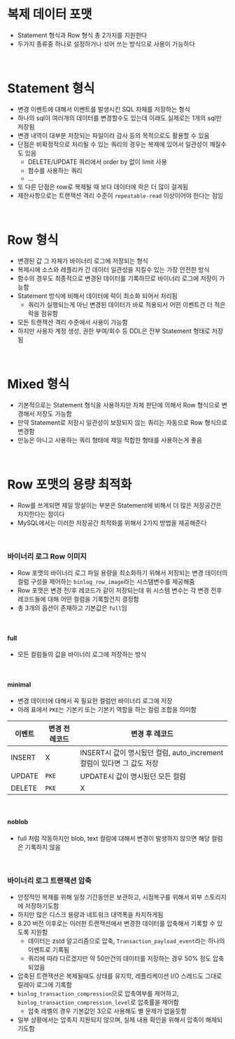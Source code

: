# 복제 데이터 포맷

- Statement 형식과 Row 형식 총 2가지를 지원한다
- 두가지 종류중 하나로 설정하거나 섞어 쓰는 방식으로 사용이 가능하다

<br>

# Statement 형식

- 변경 이벤트에 대해서 이벤트를 발생시킨 SQL 자체를 저장하는 형식
- 하나의 sql이 여러개의 데이터를 변경할수도 있는데 이래도 실제로는 1개의 sql만 저장됨
- 변경 내역이 대부분 저장되는 파일이라 감사 등의 목적으로도 활용할 수 있음
- 단점은 비확정적으로 처리될 수 있는 쿼리의 경우는 복제에 있어서 일관성이 깨질수도 있음
  - DELETE/UPDATE 쿼리에서 order by 없이 limit 사용
  - 함수를 사용하는 쿼리
  - ...
- 또 다른 단점은 row로 복제될 때 보다 데이터에 락은 더 많이 걸게됨
- 제한사항으로는 트랜잭션 격리 수준이 `repeatable-read` 이상이어야 한다는 점임

<br>

# Row 형식

- 변경된 값 그 자체가 바이너리 로그에 저장되는 형식
- 복제시에 소스와 레플리카 간 데이터 일관성을 지킬수 있는 가장 안전한 방식
- 함수의 경우도 최종적으로 변경된 데이터를 기록하므로 바이너리 로그에 저장이 가능함
- Statement 방식에 비해서 데이터에 락이 최소화 되어서 처리됨
  - 쿼리가 실행되는게 아닌 변경된 데이터가 바로 적용되서 어떤 이벤트건 더 적은 락을 점유함
- 모든 트랜잭션 격리 수준에서 사용이 가능함
- 하지만 사용자 계정 생성, 권한 부여/회수 등 DDL은 전부 Statement 형태로 저장됨

<br>

# Mixed 형식

- 기본적으로는 Statement 형식을 사용하지만 자체 판단에 의해서 Row 형식으로 변경해서 저장도 가능함
- 만약 Statement로 저장시 일관성이 보장되지 않는 쿼리는 자동으로 Row 형식으로 변경함
- 만능은 아니고 사용하는 쿼리 형태에 제일 적합한 형태를 사용하는게 좋음

<br>

# Row 포맷의 용량 최적화

- Row를 쓰게되면 제일 망설이는 부분은 Statement에 비해서 더 많은 저장공간은 차지한다는 점이다
- MySQL에서는 이러한 저장공간 최적화를 위해서 2가지 방법을 제공해준다

<br>

### 바이너리 로그 Row 이미지

- Row 포맷의 바이너리 로그 파일 용량을 최소화하기 위해서 저장되는 변경 데이터의 컬럼 구성을 제어하는 `binlog_row_image`라는 시스템변수를 제공해줌
- Row 포맷은 변경 전/후 레코드가 같이 저장되는데 위 시스템 변수는 각 변경 전후 레코드들에 대해 어떤 컬럼을 기록할건지 결정함
- 총 3개의 옵션이 존재하고 기본값은 `full`임

<br>

#### full

- 모든 컬럼들의 값을 바이너리 로그에 저장하는 방식

<br>

#### minimal

- 변경 데이터에 대해서 꼭 필요한 컬럼만 바이너리 로그에 저장
- 아래 표에서 `PKE`는 기본키 또는 기본키 역할을 하는 컬럼 조합을 의미함

| 이벤트 | 변경 전 레코드 | 변경 후 레코드                                                         |
| ------ | -------------- | ---------------------------------------------------------------------- |
| INSERT | X              | INSERT시 값이 명시됬던 컬럼, auto_increment 컬럼이 있다면 그 값도 저장 |
| UPDATE | `PKE`          | UPDATE시 값이 명시됬던 모든 컬럼                                       |
| DELETE | `PKE`          | X                                                                      |

<br>

#### noblob

- full 처럼 작동하지만 blob, text 컬럼에 대해서 변경이 발생하지 않으면 해당 컬럼은 기록하지 않음

<br>

### 바이너리 로그 트랜잭션 압축

- 안정적인 복제를 위해 일정 기간동안은 보관하고, 시점복구를 위해서 외부 스토리지에 저장하기도함
- 하지만 많은 디스크 용량과 네트워크 대역폭을 차지하게됨
- 8.20 버전 이후로는 이러한 트랜잭션에서 변경한 데이터를 압축해서 기록할 수 있도록 지원함
  - 데이터는 zstd 알고리즘으로 압축, `Transaction_payload_event`라는 하나의 이벤트로 기록됨
  - 쿼리에 따라 다르겠지만 약 50만건의 데이터를 저장하는 경우 50% 정도 압축되었음
- 압축된 트랜잭션은 복제될때도 상태를 유지학, 레플리케이션 I/O 스레드도 그대로 릴레이 로그에 기록함
- `binlog_transaction_compression`으로 압축여부를 제어하고, `binlog_transaction_compression_level`로 압축률을 제어함
  - 압축 레벨의 경우 기본값인 3으로 사용해도 별 문제가 없을듯함
- 일부 상황에서는 압축지 지원되지 않으며, 실제 내용 확인을 위해서 압축이 해제되기도함
